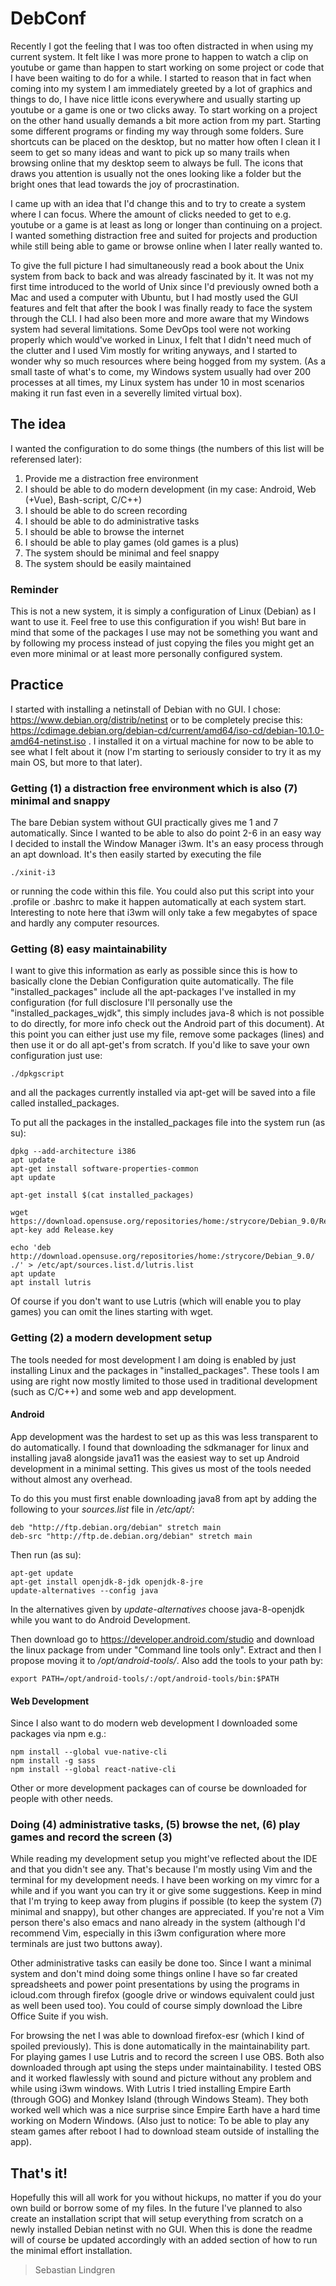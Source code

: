 # DebConf
Recently I got the feeling that I was too often distracted in when using my current system. It felt like I was more prone to happen to watch a clip on youtube or game than happen to start working on some project or code that I have been waiting to do for a while. I started to reason that in fact when coming into my system I am immediately greeted by a lot of graphics and things to do, I have nice little icons everywhere and usually starting up youtube or a game is one or two clicks away. To start working on a project on the other hand usually demands a bit more action from my part. Starting some different programs or finding my way through some folders. Sure shortcuts can be placed on the desktop, but no matter how often I clean it I seem to get so many ideas and want to pick up so many trails when browsing online that my desktop seem to always be full. The icons that draws you attention is usually not the ones looking like a folder but the bright ones that lead towards the joy of procrastination.

I came up with an idea that I'd change this and to try to create a system where I can focus. Where the amount of clicks needed to get to e.g. youtube or a game is at least as long or longer than continuing on a project. I wanted something distraction free and suited for projects and production while still being able to game or browse online when I later really wanted to.

To give the full picture I had simultaneously read a book about the Unix system from back to back and was already fascinated by it. It was not my first time introduced to the world of Unix since I'd previously owned both a Mac and used a computer with Ubuntu, but I had mostly used the GUI features and felt that after the book I was finally ready to face the system through the CLI. I had also been more and more aware that my Windows system had several limitations. Some DevOps tool were not working properly which would've worked in Linux, I felt that I didn't need much of the clutter and I used Vim mostly for writing anyways, and I started to wonder why so much resources where being hogged from my system. (As a small taste of what's to come, my Windows system usually had over 200 processes at all times, my Linux system has under 10 in most scenarios making it run fast even in a severelly limited virtual box). 

## The idea
I wanted the configuration to do some things (the numbers of this list will be referensed later):

1. Provide me a distraction free environment
2. I should be able to do modern development (in my case: Android, Web (+Vue), Bash-script, C/C++)
3. I should be able to do screen recording
4. I should be able to do administrative tasks
5. I should be able to browse the internet
6. I should be able to play games (old games is a plus)
7. The system should be minimal and feel snappy
8. The system should be easily maintained

### Reminder
This is not a new system, it is simply a configuration of Linux (Debian) as I want to use it. Feel free to use this configuration if you wish! But bare in mind that some of the packages I use may not be something you want and by following my process instead of just copying the files you might get an even more minimal or at least more personally configured system.

## Practice
I started with installing a netinstall of Debian with no GUI. I chose: https://www.debian.org/distrib/netinst or to be completely precise this: https://cdimage.debian.org/debian-cd/current/amd64/iso-cd/debian-10.1.0-amd64-netinst.iso . I installed it on a virtual machine for now to be able to see what I felt about it (now I'm starting to seriously consider to try it as my main OS, but more to that later). 

### Getting (1) a distraction free environment which is also (7) minimal and snappy
The bare Debian system without GUI practically gives me 1 and 7 automatically. Since I wanted to be able to also do point 2-6 in an easy way I decided to install the Window Manager i3wm. It's an easy process through an apt download. It's then easily started by executing the file 
```
./xinit-i3
```
or running the code within this file. You could also put this script into your .profile or .bashrc to make it happen automatically at each system start. Interesting to note here that i3wm will only take a few megabytes of space and hardly any computer resources.

### Getting (8) easy maintainability
I want to give this information as early as possible since this is how to basically clone the Debian Configuration quite automatically. The file "installed_packages" include all the apt-packages I've installed in my configuration (for full disclosure I'll personally use the "installed_packages_wjdk", this simply includes java-8 which is not possible to do directly, for more info check out the Android part of this document). At this point you can either just use my file, remove some packages (lines) and then use it or do all apt-get's from scratch. If you'd like to save your own configuration just use: 
```
./dpkgscript
```
and all the packages currently installed via apt-get will be saved into a file called installed_packages.

To put all the packages in the installed_packages file into the system run (as su): 
```
dpkg --add-architecture i386
apt update
apt-get install software-properties-common
apt update

apt-get install $(cat installed_packages)

wget https://download.opensuse.org/repositories/home:/strycore/Debian_9.0/Release.key
apt-key add Release.key

echo 'deb http://download.opensuse.org/repositories/home:/strycore/Debian_9.0/ ./' > /etc/apt/sources.list.d/lutris.list
apt update
apt install lutris
```
Of course if you don't want to use Lutris (which will enable you to play games) you can omit the lines starting with wget. 

### Getting (2) a modern development setup
The tools needed for most development I am doing is enabled by just installing Linux and the packages in "installed_packages". These tools I am using are right now mostly limited to those used in traditional development (such as C/C++) and some web and app development.

#### Android
App development was the hardest to set up as this was less transparent to do automatically. I found that downloading the sdkmanager for linux and installing java8 alongside java11 was the easiest way to set up Android development in a minimal setting. This gives us most of the tools needed without almost any overhead. 

To do this you must first enable downloading java8 from apt by adding the following to your *sources.list* file in */etc/apt/*:
```
deb "http://ftp.debian.org/debian" stretch main
deb-src "http://ftp.de.debian.org/debian" stretch main
```
Then run (as su):
```
apt-get update
apt-get install openjdk-8-jdk openjdk-8-jre
update-alternatives --config java
```
In the alternatives given by *update-alternatives* choose java-8-openjdk while you want to do Android Development. 

Then download go to https://developer.android.com/studio and download the linux package from under "Command line tools only". Extract and then I propose moving it to */opt/android-tools/*. Also add the tools to your path by:
```
export PATH=/opt/android-tools/:/opt/android-tools/bin:$PATH
```

#### Web Development
Since I also want to do modern web development I downloaded some packages via npm e.g.:
```
npm install --global vue-native-cli
npm install -g sass
npm install --global react-native-cli
```
Other or more development packages can of course be downloaded for people with other needs.

### Doing (4) administrative tasks, (5) browse the net, (6) play games and record the screen (3)
While reading my development setup you might've reflected about the IDE and that you didn't see any. That's because I'm mostly using Vim and the terminal for my development needs. I have been working on my vimrc for a while and if you want you can try it or give some suggestions. Keep in mind that I'm trying to keep away from plugins if possible (to keep the system (7) minimal and snappy), but other changes are appreciated. If you're not a Vim person there's also emacs and nano already in the system (although I'd recommend Vim, especially in this i3wm configuration where more terminals are just two buttons away). 

Other administrative tasks can easily be done too. Since I want a minimal system and don't mind doing some things online I have so far created spreadsheets and power point presentations by using the programs in icloud.com through firefox (google drive or windows equivalent could just as well been used too). You could of course simply download the Libre Office Suite if you wish.

For browsing the net I was able to download firefox-esr (which I kind of spoiled previously). This is done automatically in the maintainability part. For playing games I use Lutris and to record the screen I use OBS. Both also downloaded through apt using the steps under maintainability. I tested OBS and it worked flawlessly with sound and picture without any problem and while using i3wm windows. With Lutris I tried installing Empire Earth (through GOG) and Monkey Island (through Windows Steam). They both worked well which was a nice surprise since Empire Earth have a hard time working on Modern Windows. (Also just to notice: To be able to play any steam games after reboot I had to download steam outside of installing the app).

## That's it!
Hopefully this will all work for you without hickups, no matter if you do your own build or borrow some of my files. In the future I've planned to also create an installation script that will setup everything from scratch on a newly installed Debian netinst with no GUI. When this is done the readme will of course be updated accordingly with an added section of how to run the minimal effort installation.

> Sebastian Lindgren
